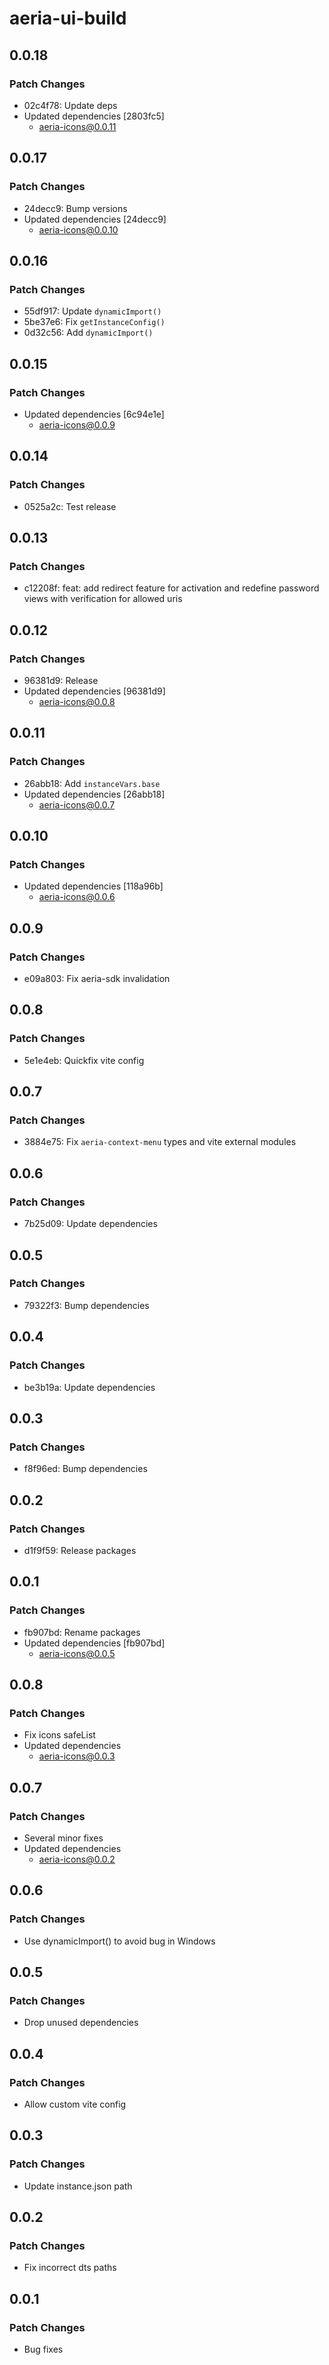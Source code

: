 # aeria-ui-build

## 0.0.18

### Patch Changes

- 02c4f78: Update deps
- Updated dependencies [2803fc5]
  - aeria-icons@0.0.11

## 0.0.17

### Patch Changes

- 24decc9: Bump versions
- Updated dependencies [24decc9]
  - aeria-icons@0.0.10

## 0.0.16

### Patch Changes

- 55df917: Update `dynamicImport()`
- 5be37e6: Fix `getInstanceConfig()`
- 0d32c56: Add `dynamicImport()`

## 0.0.15

### Patch Changes

- Updated dependencies [6c94e1e]
  - aeria-icons@0.0.9

## 0.0.14

### Patch Changes

- 0525a2c: Test release

## 0.0.13

### Patch Changes

- c12208f: feat: add redirect feature for activation and redefine password views with verification for allowed uris

## 0.0.12

### Patch Changes

- 96381d9: Release
- Updated dependencies [96381d9]
  - aeria-icons@0.0.8

## 0.0.11

### Patch Changes

- 26abb18: Add `instanceVars.base`
- Updated dependencies [26abb18]
  - aeria-icons@0.0.7

## 0.0.10

### Patch Changes

- Updated dependencies [118a96b]
  - aeria-icons@0.0.6

## 0.0.9

### Patch Changes

- e09a803: Fix aeria-sdk invalidation

## 0.0.8

### Patch Changes

- 5e1e4eb: Quickfix vite config

## 0.0.7

### Patch Changes

- 3884e75: Fix `aeria-context-menu` types and vite external modules

## 0.0.6

### Patch Changes

- 7b25d09: Update dependencies

## 0.0.5

### Patch Changes

- 79322f3: Bump dependencies

## 0.0.4

### Patch Changes

- be3b19a: Update dependencies

## 0.0.3

### Patch Changes

- f8f96ed: Bump dependencies

## 0.0.2

### Patch Changes

- d1f9f59: Release packages

## 0.0.1

### Patch Changes

- fb907bd: Rename packages
- Updated dependencies [fb907bd]
  - aeria-icons@0.0.5

## 0.0.8

### Patch Changes

- Fix icons safeList
- Updated dependencies
  - aeria-icons@0.0.3

## 0.0.7

### Patch Changes

- Several minor fixes
- Updated dependencies
  - aeria-icons@0.0.2

## 0.0.6

### Patch Changes

- Use dynamicImport() to avoid bug in Windows

## 0.0.5

### Patch Changes

- Drop unused dependencies

## 0.0.4

### Patch Changes

- Allow custom vite config

## 0.0.3

### Patch Changes

- Update instance.json path

## 0.0.2

### Patch Changes

- Fix incorrect dts paths

## 0.0.1

### Patch Changes

- Bug fixes
